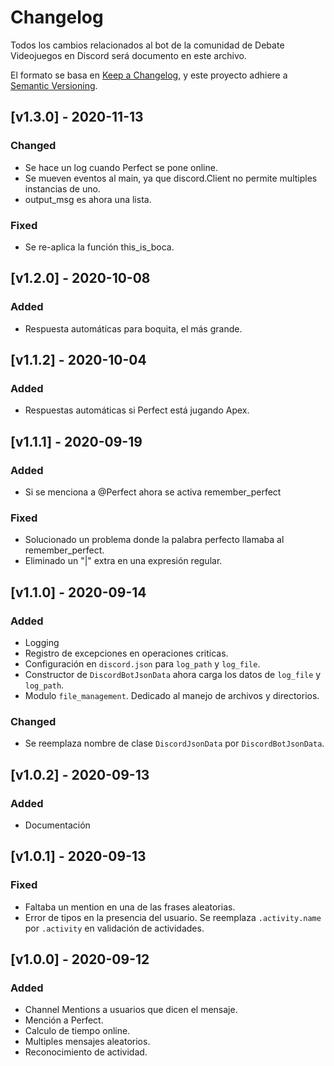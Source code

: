 # Changelog
Todos los cambios relacionados al bot de la comunidad de Debate Videojuegos en Discord será documento en este archivo.

El formato se basa en [Keep a Changelog](https://keepachangelog.com/en/1.0.0/), y este proyecto adhiere a [Semantic Versioning](https://semver.org/spec/v2.0.0.html).

## [v1.3.0] - 2020-11-13
### Changed
* Se hace un log cuando Perfect se pone online.
* Se mueven eventos al main, ya que discord.Client no permite multiples instancias de uno.
* output_msg es ahora una lista.

### Fixed
* Se re-aplica la función this_is_boca.

## [v1.2.0] - 2020-10-08
### Added
* Respuesta automáticas para boquita, el más grande.

## [v1.1.2] - 2020-10-04
### Added
* Respuestas automáticas si Perfect está jugando Apex.

## [v1.1.1] - 2020-09-19
### Added
* Si se menciona a @Perfect ahora se activa remember_perfect

### Fixed
* Solucionado un problema donde la palabra perfecto llamaba al remember_perfect.
* Eliminado un "|" extra en una expresión regular.

## [v1.1.0] - 2020-09-14
### Added
* Logging
* Registro de excepciones en operaciones criticas.
* Configuración en `discord.json` para `log_path` y `log_file`.
* Constructor de `DiscordBotJsonData` ahora carga los datos de `log_file` y `log_path`.
* Modulo `file_management`. Dedicado al manejo de archivos y directorios.

### Changed
* Se reemplaza nombre de clase `DiscordJsonData` por `DiscordBotJsonData`. 

## [v1.0.2] - 2020-09-13
### Added
* Documentación

## [v1.0.1] - 2020-09-13
### Fixed
* Faltaba un mention en una de las frases aleatorias.
* Error de tipos en la presencia del usuario. Se reemplaza `.activity.name` por `.activity` en validación de actividades.

## [v1.0.0] - 2020-09-12
### Added
* Channel Mentions a usuarios que dicen el mensaje.
* Mención a Perfect.
* Calculo de tiempo online.
* Multiples mensajes aleatorios.
* Reconocimiento de actividad.
